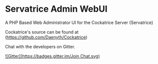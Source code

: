 Servatrice Admin WebUI
======================

A PHP Based Web Administrator UI for the Cockatrice Server (Servatrice)

Cockatrice's source can be found at (https://github.com/Daenyth/Cockatrice)

Chat with the developers on Gitter.

[![Gitter](https://badges.gitter.im/Join Chat.svg)](https://gitter.im/woogerboy21/servatriceadminwebui?utm_source=badge&utm_medium=badge&utm_campaign=pr-badge&utm_content=badge)


